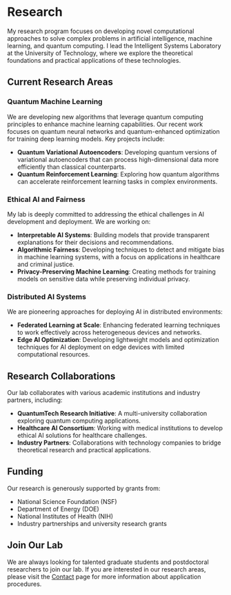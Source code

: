 
# Research

My research program focuses on developing novel computational approaches to solve complex problems in artificial intelligence, machine learning, and quantum computing. I lead the Intelligent Systems Laboratory at the University of Technology, where we explore the theoretical foundations and practical applications of these technologies.

## Current Research Areas

### Quantum Machine Learning

We are developing new algorithms that leverage quantum computing principles to enhance machine learning capabilities. Our recent work focuses on quantum neural networks and quantum-enhanced optimization for training deep learning models. Key projects include:

- **Quantum Variational Autoencoders**: Developing quantum versions of variational autoencoders that can process high-dimensional data more efficiently than classical counterparts.
- **Quantum Reinforcement Learning**: Exploring how quantum algorithms can accelerate reinforcement learning tasks in complex environments.

### Ethical AI and Fairness

My lab is deeply committed to addressing the ethical challenges in AI development and deployment. We are working on:

- **Interpretable AI Systems**: Building models that provide transparent explanations for their decisions and recommendations.
- **Algorithmic Fairness**: Developing techniques to detect and mitigate bias in machine learning systems, with a focus on applications in healthcare and criminal justice.
- **Privacy-Preserving Machine Learning**: Creating methods for training models on sensitive data while preserving individual privacy.

### Distributed AI Systems

We are pioneering approaches for deploying AI in distributed environments:

- **Federated Learning at Scale**: Enhancing federated learning techniques to work effectively across heterogeneous devices and networks.
- **Edge AI Optimization**: Developing lightweight models and optimization techniques for AI deployment on edge devices with limited computational resources.

## Research Collaborations

Our lab collaborates with various academic institutions and industry partners, including:

- **QuantumTech Research Initiative**: A multi-university collaboration exploring quantum computing applications.
- **Healthcare AI Consortium**: Working with medical institutions to develop ethical AI solutions for healthcare challenges.
- **Industry Partners**: Collaborations with technology companies to bridge theoretical research and practical applications.

## Funding

Our research is generously supported by grants from:

- National Science Foundation (NSF)
- Department of Energy (DOE)
- National Institutes of Health (NIH)
- Industry partnerships and university research grants

## Join Our Lab

We are always looking for talented graduate students and postdoctoral researchers to join our lab. If you are interested in our research areas, please visit the [Contact](/contact) page for more information about application procedures.
